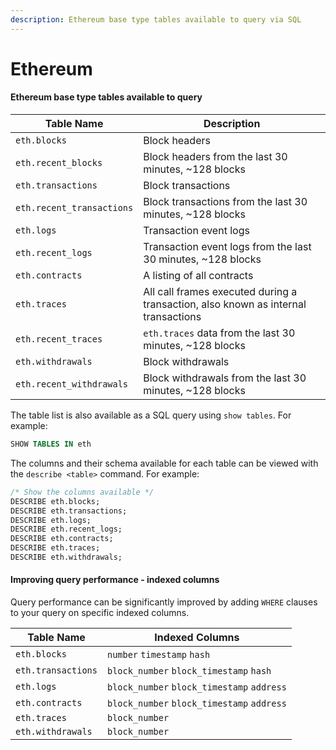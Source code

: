 ```yaml
---
description: Ethereum base type tables available to query via SQL
---
```


# Ethereum

#### Ethereum base type tables available to query

| Table Name                | Description                                                                        |
| ------------------------- | ---------------------------------------------------------------------------------- |
| `eth.blocks`              | Block headers                                                                      |
| `eth.recent_blocks`       | Block headers from the last 30 minutes, \~128 blocks                               |
| `eth.transactions`        | Block transactions                                                                 |
| `eth.recent_transactions` | Block transactions from the last 30 minutes, \~128 blocks                          |
| `eth.logs`                | Transaction event logs                                                             |
| `eth.recent_logs`         | Transaction event logs from the last 30 minutes, \~128 blocks                      |
| `eth.contracts`           | A listing of all contracts                                                         |
| `eth.traces`              | All call frames executed during a transaction, also known as internal transactions |
| `eth.recent_traces`       | `eth.traces` data from the last 30 minutes, \~128 blocks                           |
| `eth.withdrawals`         | Block withdrawals                                                                  |
| `eth.recent_withdrawals`  | Block withdrawals from the last 30 minutes, \~128 blocks                           |

The table list is also available as a SQL query using `show tables`. For example:

```sql
SHOW TABLES IN eth
```

The columns and their schema available for each table can be viewed with the `describe <table>` command. For example:

```sql
/* Show the columns available */
DESCRIBE eth.blocks;
DESCRIBE eth.transactions;
DESCRIBE eth.logs;
DESCRIBE eth.recent_logs;
DESCRIBE eth.contracts;
DESCRIBE eth.traces;
DESCRIBE eth.withdrawals;
```

#### Improving query performance - indexed columns

Query performance can be significantly improved by adding `WHERE` clauses to your query on specific indexed columns.

| Table Name         | Indexed Columns                            |
| ------------------ | ------------------------------------------ |
| `eth.blocks`       | `number` `timestamp` `hash`                |
| `eth.transactions` | `block_number` `block_timestamp` `hash`    |
| `eth.logs`         | `block_number` `block_timestamp` `address` |
| `eth.contracts`    | `block_number` `block_timestamp` `address` |
| `eth.traces`       | `block_number`                             |
| `eth.withdrawals`  | `block_number`                             |
